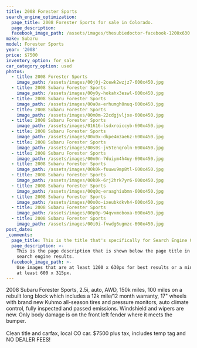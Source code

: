 ```yaml
---
title: 2008 Forester Sports
search_engine_optimization:
  page_title: 2008 Forester Sports for sale in Colorado.
  page_description:
  facebook_image_path: /assets/images/thesubiedoctor-facebook-1200x630.png
make: Subaru
model: Forester Sports
year: '2008'
price: $7500
inventory_option: for_sale
car_category_option: used
photos:
  - title: 2008 Forester Sports
    image_path: /assets/images/00j0j-2cewk2wzjz7-600x450.jpg
  - title: 2008 Subaru Forester Sports
    image_path: /assets/images/00y0y-hokahx3eswl-600x450.jpg
  - title: 2008 Subaru Forester Sports
    image_path: /assets/images/00a0a-erhumgh0nuq-600x450.jpg
  - title: 2008 Subaru Forester Sports
    image_path: /assets/images/00m0m-22cdgjvljxe-600x450.jpg
  - title: 2008 Subaru Forester Sports
    image_path: /assets/images/01616-lsdxroiccyb-600x450.jpg
  - title: 2008 Subaru Forester Sports
    image_path: /assets/images/00x0x-dkpe4m3ae6z-600x450.jpg
  - title: 2008 Subaru Forester Sports
    image_path: /assets/images/00s0s-jv5tenqroln-600x450.jpg
  - title: 2008 Subaru Forester Sports
    image_path: /assets/images/00n0n-7duiym4h4uy-600x450.jpg
  - title: 2008 Subaru Forester Sports
    image_path: /assets/images/00k0k-fuuwu9mp8tl-600x450.jpg
  - title: 2008 Subaru Forester Sports
    image_path: /assets/images/00k0k-6rj2hrk7yr6-600x450.jpg
  - title: 2008 Subaru Forester Sports
    image_path: /assets/images/00q0q-eraaghiubmn-600x450.jpg
  - title: 2008 Subaru Forester Sports
    image_path: /assets/images/00o0o-ixeubkdkvh4-600x450.jpg
  - title: 2008 Subaru Forester Sports
    image_path: /assets/images/00p0p-94qvxmoboxa-600x450.jpg
  - title: 2008 Subaru Forester Sports
    image_path: /assets/images/00i0i-fvwdg6ugmzc-600x450.jpg
post_date:
_comments:
  page_title: This is the title that's specifically for Search Engine Optimization.
  page_description: >-
    This is the page description that is shown below the page title in the
    search engine results.
  facebook_image_path: >-
    Use images that are at least 1200 x 630px for best results or a minimum of
    at least 600 x 315px.
---
```



<div><p>2008 Subaru Forester Sports, 2.5i, auto, AWD, 150k miles, 100 miles on a rebuilt long block which includes a 12k mile/12 month warranty, 17" wheels with brand new Kuhmo all-season tires and pressure monitors, auto climate control, fully inspected and passed emissions. Windshield and wipers are new. Only body damage is on the front left fender where it meets the bumper.<br /><br />Clean title and carfax, local CO car. $7500 plus tax, includes temp tag and NO DEALER FEES!</p></div>